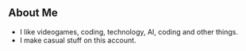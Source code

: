 ## About Me
- I like videogames, coding, technology, AI, coding and other things.
- I make casual stuff on this account.

